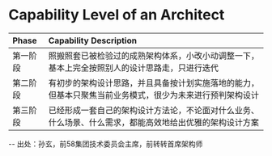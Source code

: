 # Capability Level of an Architect

| Phase | Capability Description |
| :--- | :--- |
| 第一阶段 | 照搬照套已被检验过的成熟架构体系，小改小动调整一下，基本上完全按照别人的设计思路走，只进行迭代 |
| 第二阶段 | 有初步的架构设计思路，并且具备按计划实施落地的能力，但基本只聚焦当前业务模式，很少为未来进行预判架构设计 |
| 第三阶段 | 已经形成一套自己的架构设计方法论，不论面对什么业务、什么场景、什么需求，都能高效地给出优雅的架构设计方案 |

-- 出处：孙玄，前58集团技术委员会主席，前转转首席架构师

